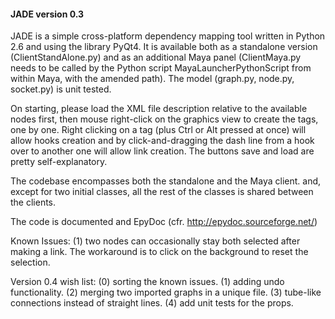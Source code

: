#### JADE version 0.3


JADE is a simple cross-platform dependency mapping tool written in Python 2.6 and using the library PyQt4.
It is available both as a standalone version (ClientStandAlone.py) and as an additional Maya panel
(ClientMaya.py needs to be called by the Python script MayaLauncherPythonScript from within Maya, with the amended path).
The model (graph.py, node.py, socket.py) is unit tested.

On starting, please load the XML file description relative to the available nodes first, then mouse right-click
on the graphics view to create the tags, one by one. Right clicking on a tag (plus Ctrl or Alt pressed at once)
will allow hooks creation and by click-and-dragging the dash line from a hook over to another one will allow link creation.
The buttons save and load are pretty self-explanatory.

The codebase encompasses both the standalone and the Maya client. and, except for two initial classes, all the rest of the
classes is shared between the clients.

The code is documented and EpyDoc (cfr. http://epydoc.sourceforge.net/)




Known Issues:
(1) two nodes can occasionally stay both selected after making a link. The workaround is to click on the background
to reset the selection.


Version 0.4 wish list:
(0) sorting the known issues.
(1) adding undo functionality.
(2) merging two imported graphs in a unique file.
(3) tube-like connections instead of straight lines.
(4) add unit tests for the props.


